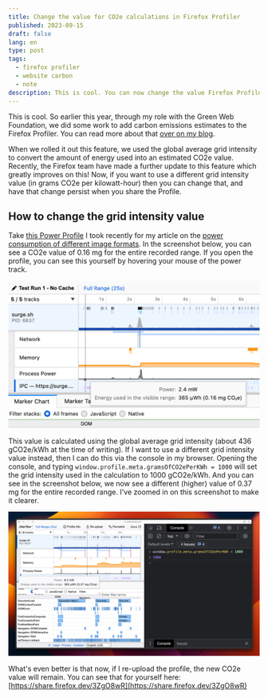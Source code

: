```yaml
---
title: Change the value for CO2e calculations in Firefox Profiler
published: 2023-09-15
draft: false
lang: en
type: post
tags:
  - firefox profiler
  - website carbon
  - note
description: This is cool. You can now change the value Firefox Profiler uses when it calculates the CO2e emissions in a Power Profile.
---
```


This is cool. So earlier this year, through my role with the Green Web Foundation, we did some work to add carbon emissions estimates to the Firefox Profiler. You can read more about that [over on my blog](https://fershad.com/writing/co2e-estimates-in-firefox-profiler/).

When we rolled it out this feature, we used the global average grid intensity to convert the amount of energy used into an estimated CO2e value. Recently, the Firefox team have made a further update to this feature which greatly improves on this! Now, if you want to use a different grid intensity value (in grams CO2e per kilowatt-hour) then you can change that, and have that change persist when you share the Profile.

## How to change the grid intensity value

Take [this Power Profile](https://profiler.firefox.com/public/tdactt1zn64g58pqcnv92btc4r9v0e3v7yr2qdg/marker-chart/?globalTrackOrder=0&profileName=Test%20Run%201%20-%20No%20Cache&thread=0&v=10) I took recently for my article on the [power consumption of different image formats](https://fershad.com/writing/power-consumption-jpeg-webp-and-avif/). In the screenshot below, you can see a CO2e value of 0.16 mg for the entire recorded range. If you open the profile, you can see this yourself by hovering your mouse of the power track.

<img src="../../public/img/SCR-20230915-syqf.png" alt="Screenshot of the Firefox Profiler showing power consumption and CO2e estimates." >

This value is calculated using the global average grid intensity (about 436 gCO2e/kWh at the time of writing). If I want to use a different grid intensity value instead, then I can do this via the console in my browser. Opening the console, and typing `window.profile.meta.gramsOfCO2ePerKWh = 1000` will set the grid intensity used in the calculation to 1000 gCO2e/kWh. And you can see in the screenshot below, we now see a different (higher) value of 0.37 mg for the entire recorded range. I've zoomed in on this screenshot to make it clearer.

<img src="../../public/img/SCR-20230915-tbrm.jpeg" alt="Screenshot showing the browser console open, with a command to change the grid intensity of the Firefox Profiler. One the left of the screen, a Profile is open showing the power and CO2e values.">

What's even better is that now, if I re-upload the profile, the new CO2e value will remain. You can see that for yourself here: [https://share.firefox.dev/3ZgO8wR](https://share.firefox.dev/3ZgO8wR)

